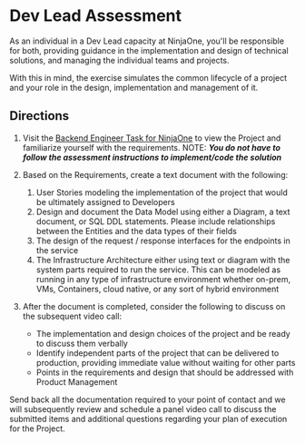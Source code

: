 # Dev Lead Assessment

As an individual in a Dev Lead capacity at NinjaOne, you'll be responsible for both, providing guidance in the implementation and design of technical solutions, and managing the individual teams and projects.

With this in mind, the exercise simulates the common lifecycle of a project and your role in the design, implementation and management of it. 

## Directions

1. Visit the [Backend Engineer Task for NinjaOne](https://github.com/NinjaRMM/backend-interview-project-app-template/blob/main/INSTRUCTIONS.md) to view the Project and familiarize yourself with the requirements. NOTE: ***You do not have to follow the assessment instructions to implement/code the solution***
1. Based on the Requirements, create a text document with the following: 

    1. User Stories modeling the implementation of the project that would be ultimately assigned to Developers
    1. Design and document the Data Model using either a Diagram, a text document, or SQL DDL statements. Please include relationships between the Entities and the data types of their fields
    1. The design of the request / response interfaces for the endpoints in the service
    1. The Infrastructure Architecture either using text or diagram with the system parts required to run the service. This can be modeled as running in any type of infrastructure environment whether on-prem, VMs, Containers, cloud native, or any sort of hybrid environment

1. After the document is completed, consider the following to discuss on the subsequent video call: 

    * The implementation and design choices of the project and be ready to discuss them verbally
    * Identify independent parts of the project that can be delivered to production, providing immediate value without waiting for other parts
    * Points in the requirements and design that should be addressed with Product Management

Send back all the documentation required to your point of contact and we will subsequently review and schedule a panel video call to discuss the submitted items and additional questions regarding your plan of execution for the Project.
